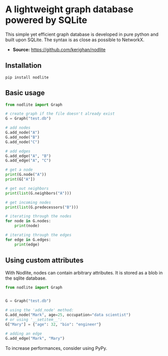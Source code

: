 # A lightweight graph database powered by SQLite

This simple yet efficient graph database is developed in pure python and built upon SQLite. The syntax is as close as possible to NetworkX.

- **Source:** https://github.com/kerighan/nodlite

## Installation

```
pip install nodlite
```

## Basic usage

```python
from nodlite import Graph

# create graph if the file doesn't already exist
G = Graph("test.db")

# add nodes
G.add_node("A")
G.add_node("B")
G.add_node("C")

# add edges
G.add_edge("A", "B")
G.add_edge("A", "C")

# get a node
print(G.node("A"))
print(G["A"])

# get out neighbors
print(list(G.neighbors("A")))

# get incoming nodes
print(list(G.predecessors("B")))

# iterating through the nodes
for node in G.nodes:
    print(node)

# iterating through the edges
for edge in G.edges:
    print(edge)
```

## Using custom attributes

With Nodlite, nodes can contain arbitrary attributes. It is stored as a blob in the sqlite database.

```python
from nodlite import Graph


G = Graph("test.db")

# using the 'add_node' method:
G.add_node("Mark", age=25, occupation="data scientist")
# or using '__setitem__':
G["Mary"] = {"age": 32, "bio": "engineer"}

# adding an edge
G.add_edge("Mark", "Mary")
```

To increase performances, consider using PyPy.
